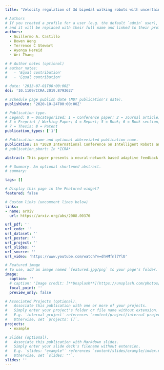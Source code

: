 ```yaml
---
title: 'Velocity regulation of 3d bipedal walking robots with uncertain dynamics through adaptive neural network controller'

# Authors
# If you created a profile for a user (e.g. the default `admin` user), write the username (folder name) here
# and it will be replaced with their full name and linked to their profile.
authors:
  - Guillermo A. Castillo
  - Bowen Weng
  - Terrence C Stewart
  - Ayonga Hereid
  - Wei Zhang

# # Author notes (optional)
# author_notes:
#   - 'Equal contribution'
#   - 'Equal contribution'

# date: '2013-07-01T00:00:00Z'
doi: '10.1109/ICRA.2019.8793627'

# Schedule page publish date (NOT publication's date).
publishDate: '2020-10-24T00:00:00Z'

# Publication type.
# Legend: 0 = Uncategorized; 1 = Conference paper; 2 = Journal article;
# 3 = Preprint / Working Paper; 4 = Report; 5 = Book; 6 = Book section;
# 7 = Thesis; 8 = Patent
publication_types: ['1']

# Publication name and optional abbreviated publication name.
publication: In *2020 International Conference on Intelligent Robots and Systems (IROS)*
# publication_short: In *ICRA*

abstract: This paper presents a neural-network based adaptive feedback control structure to regulate the velocity of 3D bipedal robots under dynamics uncertainties. Existing Hybrid Zero Dynamics (HZD)-based controllers regulate velocity through the implementation of heuristic regulators that do not consider model and environmental uncertainties, which may significantly affect the tracking performance of the controllers. In this paper, we address the uncertainties in the robot dynamics from the perspective of the reduced dimensional representation of virtual constraints and propose the integration of an adaptive neural network-based controller to regulate the robot velocity in the presence of model parameter uncertainties. The proposed approach yields improved tracking performance under dynamics uncertainties. The shallow adaptive neural network used in this paper does not require training a priori and has the potential to be implemented on the real-time robotic controller. A comparative simulation study of a 3D Cassie robot is presented to illustrate the performance of the proposed approach under various scenarios.

# # Summary. An optional shortened abstract.
# summary: 

tags: []

# Display this page in the Featured widget?
featured: false

# Custom links (uncomment lines below)
links:
- name: arXiv
  url: https://arxiv.org/abs/2008.00376

url_pdf: ''
url_code: ''
url_dataset: ''
url_poster: ''
url_project: ''
url_slides: ''
url_source: ''
url_video: 'https://www.youtube.com/watch?v=dhHMfnl7YlU'

# Featured image
# To use, add an image named `featured.jpg/png` to your page's folder.
image:
  caption: ''
  # caption: 'Image credit: [**Unsplash**](https://unsplash.com/photos/pLCdAaMFLTE)'
  focal_point: ''
  preview_only: false

# Associated Projects (optional).
#   Associate this publication with one or more of your projects.
#   Simply enter your project's folder or file name without extension.
#   E.g. `internal-project` references `content/project/internal-project/index.md`.
#   Otherwise, set `projects: []`.
projects:
  - example

# Slides (optional).
#   Associate this publication with Markdown slides.
#   Simply enter your slide deck's filename without extension.
#   E.g. `slides: "example"` references `content/slides/example/index.md`.
#   Otherwise, set `slides: ""`.
slides: ''
---
```


<!-- {{% callout note %}}
Click the _Cite_ button above to demo the feature to enable visitors to import publication metadata into their reference management software.
{{% /callout %}} -->

<!-- {{% callout note %}}
Create your slides in Markdown - click the _Slides_ button to check out the example.
{{% /callout %}} -->

<!-- Supplementary notes can be added here, including [code, math, and images](https://wowchemy.com/docs/writing-markdown-latex/). -->
